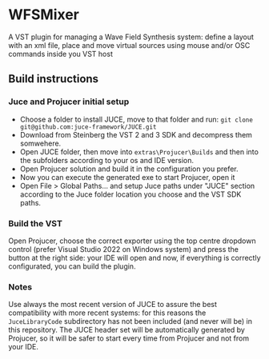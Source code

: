 # WFSMixer
A VST plugin for managing a Wave Field Synthesis system: define a layout with an xml file, place and move virtual sources using mouse and/or OSC commands inside you VST host

## Build instructions

### Juce and Projucer initial setup
 - Choose a folder to install JUCE, move to that folder and run: `git clone git@github.com:juce-framework/JUCE.git`
 - Download from Steinberg the VST 2 and 3 SDK and decompress them somwehere.
 - Open JUCE folder, then move into `extras\Projucer\Builds` and then into the subfolders according to your os and IDE version.
 - Open Projucer solution and build it in the configuration you prefer.
 - Now you can execute the generated exe to start Projucer, open it
 - Open File > Global Paths... and setup Juce paths under "JUCE" section according to the Juce folder location you choose and the VST SDK paths.

### Build the VST

Open Projucer, choose the correct exporter using the top centre dropdown control (prefer Visual Studio 2022 on Windows system) and press the button at the right side: your IDE will open and now, if everything is correctly configurated, you can build the plugin.

### Notes

Use always the most recent version of JUCE to assure the best compatibility with more recent systems: for this reasons the `JuceLibraryCode` subdirectory has not been included (and never will be) in this repository. The JUCE header set will be automatically generated by Projucer, so it will be safer to start every time from Projucer and not from your IDE.
 

